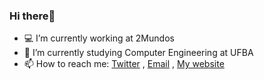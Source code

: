 ### Hi there👋

- 💻 I’m currently working at 2Mundos
- 🔭 I’m currently studying Computer Engineering at UFBA
- 📫 How to reach me: [Twitter](https://twitter.com/ga_brieell_ "Perfil do twitter") , [Email](mailto:gabriel.andrad4@gmail.com "Email") , [My website](http://gabrielsandrade.github.io "Personal Website")
<!--
**gabrielsandrade/gabrielsandrade** is a ✨ _special_ ✨ repository because its `README.md` (this file) appears on your GitHub profile.

Here are some ideas to get you started:

- 🔭 I’m currently working on ...
- 🌱 I’m currently learning ...
- 👯 I’m looking to collaborate on ...
- 🤔 I’m looking for help with ...
- 💬 Ask me about ...
- 📫 How to reach me: ...
- 😄 Pronouns: ...
- ⚡ Fun fact: ...
-->
